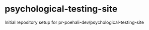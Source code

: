 # psychological-testing-site

Initial repository setup for pr-poehali-dev/psychological-testing-site